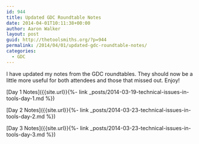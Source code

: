 ```yaml
---
id: 944
title: Updated GDC Roundtable Notes
date: 2014-04-01T10:11:38+00:00
author: Aaron Walker
layout: post
guid: http://thetoolsmiths.org/?p=944
permalink: /2014/04/01/updated-gdc-roundtable-notes/
categories:
  - GDC
---
```

I have updated my notes from the GDC roundtables. They should now be a little more useful for both attendees and those that missed out. Enjoy!

[Day 1 Notes]({{site.url}}{%- link _posts/2014-03-19-technical-issues-in-tools-day-1.md %})

[Day 2 Notes]({{site.url}}{%- link _posts/2014-03-23-technical-issues-in-tools-day-2.md %})

[Day 3 Notes]({{site.url}}{%- link _posts/2014-03-23-technical-issues-in-tools-day-3.md %})